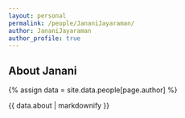 ```yaml
---
layout: personal
permalink: /people/JananiJayaraman/
author: JananiJayaraman
author_profile: true
---
```

## About Janani
{% assign data = site.data.people[page.author] %}
<div style="text-align: justify">{{ data.about | markdownify }}</div>
